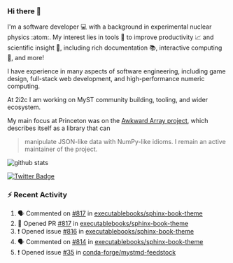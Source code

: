 ### Hi there 👋 

I'm a software developer 💻 with a background in experimental nuclear physics :atom:. My interest lies in tools :wrench: to improve productivity :chart_with_upwards_trend: and scientific insight :telescope:, including rich documentation 📚, interactive computing 🧮, and more! 

I have experience in many aspects of software engineering, including game design, full-stack web development, and high-performance numeric computing. 

At 2i2c I am working on MyST community building, tooling, and wider ecosystem. 

My main focus at Princeton was on the [Awkward Array project](awkward-array.org/), which describes itself as a library that can 
> manipulate JSON-like data with NumPy-like idioms. I remain an active maintainer of the project. 

![github stats](https://github-readme-stats.vercel.app/api?username=agoose77&show_icons=true&hide_rank=true&hide_title=true&bg_color=30,e76445,904e95&text_color=efe3ec&icon_color=efe3ec)
<!--
**agoose77/agoose77** is a ✨ _special_ ✨ repository because its `README.md` (this file) appears on your GitHub profile.

Here are some ideas to get you started:

- 🔭 I’m currently working on ...
- 🌱 I’m currently learning ...
- 👯 I’m looking to collaborate on ...
- 🤔 I’m looking for help with ...
- 💬 Ask me about ...
- 📫 How to reach me: ...
- 😄 Pronouns: ...
- ⚡ Fun fact: ...
-->

[![Twitter Badge](https://img.shields.io/twitter/follow/agoose77?style=flat-square&logo=Twitter&logoColor=white&color=cornflowerblue)](https://twitter.com/agoose77)

### :zap: Recent Activity

<!--START_SECTION:activity-->
1. 🗣 Commented on [#817](https://github.com/executablebooks/sphinx-book-theme/pull/817#issuecomment-1942099461) in [executablebooks/sphinx-book-theme](https://github.com/executablebooks/sphinx-book-theme)
2. 💪 Opened PR [#817](https://github.com/executablebooks/sphinx-book-theme/pull/817) in [executablebooks/sphinx-book-theme](https://github.com/executablebooks/sphinx-book-theme)
3. ❗ Opened issue [#816](https://github.com/executablebooks/sphinx-book-theme/issues/816) in [executablebooks/sphinx-book-theme](https://github.com/executablebooks/sphinx-book-theme)
4. 🗣 Commented on [#814](https://github.com/executablebooks/sphinx-book-theme/pull/814#issuecomment-1942093615) in [executablebooks/sphinx-book-theme](https://github.com/executablebooks/sphinx-book-theme)
5. ❗ Opened issue [#35](https://github.com/conda-forge/mystmd-feedstock/issues/35) in [conda-forge/mystmd-feedstock](https://github.com/conda-forge/mystmd-feedstock)
<!--END_SECTION:activity-->
